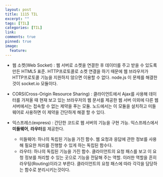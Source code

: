 ```yaml
---
layout: post
title: 1115 TIL
excerpt: ""
tags: [TIL]
categories: [TIL]
link:
comments: true
pinned: true
image:
  feature:
---
```


* 웹 소켓(Web Socket) : 웹 서버로 소켓을 연결한 후 데이터를 주고 받을 수 있도록 만든 HTML5 표준. HTTP프로토콜로 소켓 연결을 하기 때문에 웹 브라우저가 HTTP프로토콜 기능을 지원하지 않으면 이용할 수 없다. node.js 이 문제를 해결한 것이 socket.io 모듈이다.
* CORS(Cross-Origin Resource Sharing) : 클라이언트에서 Ajax를 사용해 데이터를 가져올 때 현재 보고 있는 브라우저의 웹 문서를 제공한 웹 서버 이외에 다른 웹 서버에서는 접속할 수 없는 제약을 푸는 모듈. 노드에서는 이 모듈을 설치하고 미들웨어로 사용하면 이 제약을 간단하게 해결 할 수 있다.
* 익스프레스(express) : 간단한 코드로 웹 서버의 기능을 구현 가능. 익스프레스에서 **미들웨어**, **라우터**를 제공한다.
  * 미들웨어: 하나의 독립된 기능을 가진 함수. 웹 요청과 응답에 관한 정보를 사용해 필요한 처리를 진행할 수 있게 하는 독립된 함수다.
  * 라우터: 하나의 독립된 기능을 가진 함수. 클라이언트의 요청 패스를 보고 이 요청 정보를 처리할 수 있는 곳으로 기능을 전달해 주는 역할. 이러한 역할을 흔히 라우팅(Routing)이라고 부른다. 클라이언트의 요청 패스에 따라 각각을 담당하는 함수로 분리시키는것이다.

  ​

